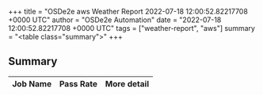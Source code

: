 +++
title = "OSDe2e aws Weather Report 2022-07-18 12:00:52.82217708 +0000 UTC"
author = "OSDe2e Automation"
date = "2022-07-18 12:00:52.82217708 +0000 UTC"
tags = ["weather-report", "aws"]
summary = "<table class=\"summary\"></table>"
+++
## Summary

| Job Name | Pass Rate | More detail |
|----------|-----------|-------------|




